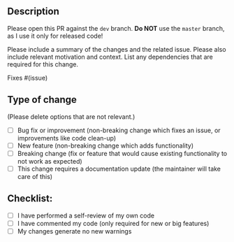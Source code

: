 ## Description

Please open this PR against the `dev` branch. **Do NOT** use the `master` branch, as I use it only for released code!

Please include a summary of the changes and the related issue. Please also include relevant motivation and context. List any dependencies that are required for this change.

Fixes #(issue)

## Type of change

(Please delete options that are not relevant.)

- [ ] Bug fix or improvement (non-breaking change which fixes an issue, or improvements like code clean-up)
- [ ] New feature (non-breaking change which adds functionality)
- [ ] Breaking change (fix or feature that would cause existing functionality to not work as expected)
- [ ] This change requires a documentation update (the maintainer will take care of this)

## Checklist:

- [ ] I have performed a self-review of my own code
- [ ] I have commented my code (only required for new or big features)
- [ ] My changes generate no new warnings
